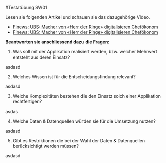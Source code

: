 #Testatübung SW01

Lesen sie folgenden Artikel und schauen sie das dazugehörige Video.

* [Finews: UBS: Macher von «Herr der Ringe» digitalisieren Chefökonom](https://www.finews.ch/news/banken/32399-ubs-macher-von-herr-der-ringe-digitalisieren-schweizer-chefoekonomen)
* [Finews: UBS: Macher von «Herr der Ringe» digitalisieren Chefökonom](https://www.ubs.com/magazines/innovation/en/wealth-innovation-lab/beta.html)


**Beantworten sie anschliessend dazu die Fragen:**

1. Was soll mit der Applikation realisiert werden, bzw. welcher Mehrwert
entsteht aus deren Einsatz?

asdasd


2. Welches Wissen ist für die Entscheidungsfindung relevant?

asdasd


3. Welche Komplexitäten bestehen die den Einsatz solch einer
Applikation rechtfertigen?

asdas


4. Welche Daten & Datenquellen würden sie für die Umsetzung nutzen?

asdasd


5. Gibt es Restriktionen die bei der Wahl der Daten & Datenquellen
berücksichtigt werden müssen?

asdasd

